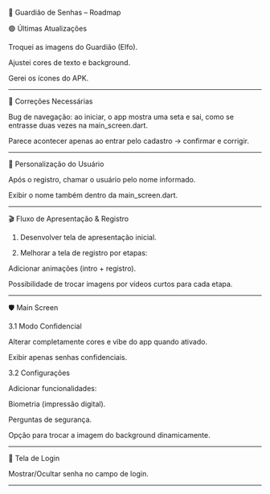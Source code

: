 📖 Guardião de Senhas – Roadmap

🟢 Últimas Atualizações

Troquei as imagens do Guardião (Elfo).

Ajustei cores de texto e background.

Gerei os ícones do APK.


---

🔧 Correções Necessárias

Bug de navegação: ao iniciar, o app mostra uma seta e sai, como se entrasse duas vezes na main_screen.dart.

Parece acontecer apenas ao entrar pelo cadastro → confirmar e corrigir.

---

👤 Personalização do Usuário

Após o registro, chamar o usuário pelo nome informado.

Exibir o nome também dentro da main_screen.dart.



---

🎬 Fluxo de Apresentação & Registro

1. Desenvolver tela de apresentação inicial.


2. Melhorar a tela de registro por etapas:

Adicionar animações (intro + registro).

Possibilidade de trocar imagens por vídeos curtos para cada etapa.

---

🛡️ Main Screen

3.1 Modo Confidencial

Alterar completamente cores e vibe do app quando ativado.

Exibir apenas senhas confidenciais.


3.2 Configurações

Adicionar funcionalidades:

Biometria (impressão digital).

Perguntas de segurança.


Opção para trocar a imagem do background dinamicamente.



---

🔐 Tela de Login

Mostrar/Ocultar senha no campo de login.

---